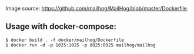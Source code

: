 Image source: https://github.com/mailhog/MailHog/blob/master/Dockerfile.


## Usage with docker-compose:

    $ docker build . -f docker/mailhog/Dockerfile
    $ docker run -d -p 1025:1025 -p 8025:8025 mailhog/mailhog
